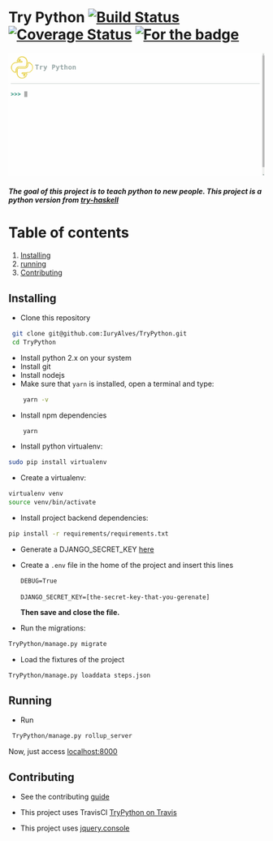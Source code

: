 # Try Python [![Build Status](https://travis-ci.org/IuryAlves/TryPython.svg?branch=master)](https://travis-ci.org/IuryAlves/TryPython) [![Coverage Status](https://coveralls.io/repos/IuryAlves/TryPython/badge.svg?branch=master&service=github)](https://coveralls.io/github/IuryAlves/TryPython?branch=master) [![For the badge](http://forthebadge.com/images/badges/built-with-love.svg)](http://forthebadge.com/images/badges/built-with-love.svg)

![try-python](try-python.gif)

##### The goal of this project is to teach python to new people. This project is a python version from [try-haskell](tryhaskell.org)

# Table of contents

1. [Installing](#installing)
2. [running](#running)
3. [Contributing](#contributing)

## Installing <a name="installing"></a>

- Clone this repository

```sh
 git clone git@github.com:IuryAlves/TryPython.git
 cd TryPython
```

- Install python 2.x on your system
- Install git
- Install nodejs
- Make sure that `yarn` is installed, open a terminal and type:

```sh
    yarn -v
```

- Install npm dependencies

```sh
    yarn
```

- Install python virtualenv:

```sh
sudo pip install virtualenv
```

- Create a virtualenv:

```sh
virtualenv venv
source venv/bin/activate
```

- Install project backend dependencies:

```sh
pip install -r requirements/requirements.txt
```

- Generate a DJANGO_SECRET_KEY [here](http://www.miniwebtool.com/django-secret-key-generator/)

- Create a `.env` file in the home of the project and insert this lines

      DEBUG=True

      DJANGO_SECRET_KEY=[the-secret-key-that-you-gerenate]

  **Then save and close the file.**

- Run the migrations:

```sh
TryPython/manage.py migrate
```

- Load the fixtures of the project

```sh
TryPython/manage.py loaddata steps.json
```

## Running <a name="running"></a>

- Run

```sh
 TryPython/manage.py rollup_server
```

Now, just access [localhost:8000](localhost:8080)

## Contributing <a name="contributing"></a>

- See the contributing [guide](CONTRIBUTING.md)

- This project uses TravisCI [TryPython on Travis](https://travis-ci.org/IuryAlves/TryPython)
- This project uses [jquery.console](https://github.com/chrisdone/jquery-console)
